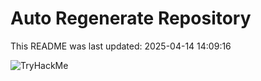 # Auto Regenerate Repository

This README was last updated: 2025-04-14 14:09:16

 ![TryHackMe](https://tryhackme.com/badge/533634)